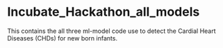# Incubate_Hackathon_all_models
This contains the all three ml-model code use to detect the Cardial Heart Diseases (CHDs) for new born infants.
